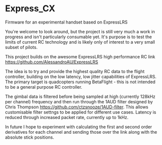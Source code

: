 # Express_CX
Firmware for an experimental handset based on ExpressLRS

You're welcome to look around, but the project is still very much a work in progress and isn't particularly consumable yet. It's purpose is to test the limits of current RC technology and is likely only of interest to a very small subset of pilots.

This project builds on the awesome ExpressLRS high performance RC link https://github.com/AlessandroAU/ExpressLRS

The idea is to try and provide the highest quality RC data to the flight controller, building on the low latency, low jitter capabilities of ExpressLRS. The primary target is quadcopters running BetaFlight - this is not intended to be a general purpose RC controller.

The gimbal data is filtered before being sampled at high (currently 128kHz per channel) frequency and then run through the 1AUD filter designed by Chris Thompson https://github.com/ctzsnooze/1AUD-filter. This allows customisable filter settngs to be applied for different use cases. Latency is reduced through increased packet rate, currently up to 1kHz.

In future I hope to experiment with calculating the first and second order derivatives for each channel and sending those over the link along with the absolute stick positions.
